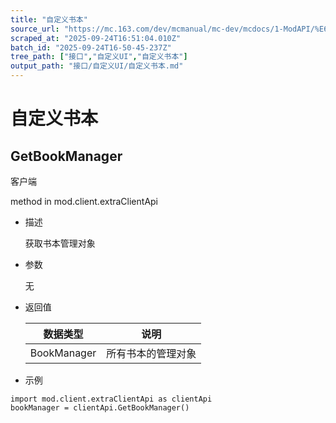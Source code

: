 ```yaml
---
title: "自定义书本"
source_url: "https://mc.163.com/dev/mcmanual/mc-dev/mcdocs/1-ModAPI/%E6%8E%A5%E5%8F%A3/%E8%87%AA%E5%AE%9A%E4%B9%89UI/%E8%87%AA%E5%AE%9A%E4%B9%89%E4%B9%A6%E6%9C%AC.html"
scraped_at: "2025-09-24T16:51:04.010Z"
batch_id: "2025-09-24T16-50-45-237Z"
tree_path: ["接口","自定义UI","自定义书本"]
output_path: "接口/自定义UI/自定义书本.md"
---
```


#  自定义书本

##  GetBookManager

客户端

method in mod.client.extraClientApi

*   描述
    
    获取书本管理对象
    
*   参数
    
    无
    
*   返回值
    
    | 数据类型 | 说明 |
    | --- | --- |
    | BookManager | 所有书本的管理对象 |
    
*   示例
    

```
import mod.client.extraClientApi as clientApi
bookManager = clientApi.GetBookManager()

```